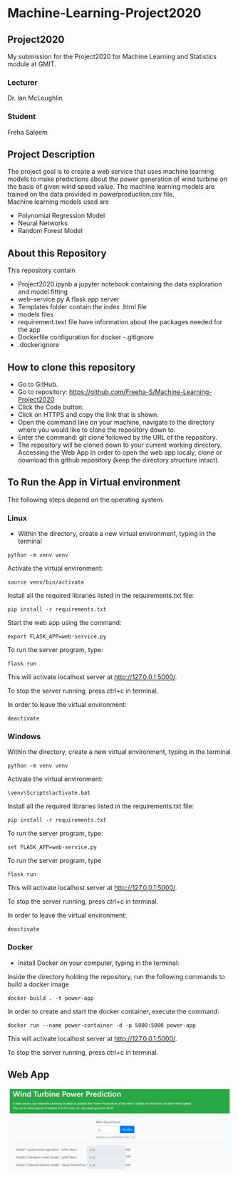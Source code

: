 # Machine-Learning-Project2020
## Project2020
My submission for the Project2020 for Machine Learning and Statistics module at GMIT.

### Lecturer
Dr. Ian McLoughlin
### Student
Freha Saleem
## Project Description
The project goal is to  create a web service that uses machine learning models to make predictions about the power generation of wind turbine  on the basis of given wind speed value. The machine learning models are trained on the data provided in powerproduction.csv file.<br/>
Machine learning models used are
- Polynomial Regression Model
- Neural Networks
- Random Forest Model

## About this Repository
This repository contain
- Project2020.ipynb a jupyter notebook containing the data exploration and model fitting
- web-service.py A flask app server
- Templates folder contain the index .html file
- models files
- requirement.text file have information about the packages needed for the app
- Dockerfile configuration for docker
-.gitignore
- .dockerignore

## How to clone this repository
- Go to GitHub.
- Go to  repository: https://github.com/Freeha-S/Machine-Learning-Project2020
- Click the Code button.
- Click on HTTPS and copy the link that is shown.
- Open the command line on your machine, navigate to the directory where you would like to clone the repository down to.
- Enter the command: git clone followed by the URL of the repository.
- The repository will be cloned down to your current working directory.
Accessing the Web App
In order to open the web app localy, clone or download this github repository (keep the directory structure intact).

## To Run the App in Virtual environment

The following steps depend on the operating system.

### Linux

- Within the directory, create a new virtual environment, typing in the terminal
~~~~code
python -m venv venv
~~~~
Activate the virtual environment:

~~~~code
source venv/bin/activate 
~~~~
Install all the required libraries listed in the requirements.txt file:

~~~~
pip install -r requirements.txt
~~~~
Start the web app using the command:

~~~~
export FLASK_APP=web-service.py
~~~~
To run the server program, type:
~~~~
flask run
~~~~
This will activate localhost server at http://127.0.0.1:5000/.

To stop the server running, press ctrl+c in terminal.

In order to leave the virtual environment:
~~~~
deactivate
~~~~
### Windows

Within the directory, create a new virtual environment, typing in the terminal

~~~~code
python -m venv venv
~~~~
Activate the virtual environment:

~~~~code
\venv\Scripts\activate.bat
~~~~
Install all the required libraries listed in the requirements.txt file:

~~~~code
pip install -r requirements.txt
~~~~
To run the server program, type:

~~~~code
set FLASK_APP=web-service.py
~~~~
To run the server program, type

~~~~code
flask run
~~~~
 This will activate localhost server at http://127.0.0.1:5000/.

To stop the server running, press ctrl+c in terminal.

In order to leave the virtual environment:

~~~~code
deactivate
~~~~
### Docker

- Install Docker on your computer, typing in the terminal:

Inside the directory holding the repository, run the following commands to build a docker image

~~~~code
docker build . -t power-app
~~~~
In order to create and start the docker container, execute the command:

~~~~code
docker run --name power-container -d -p 5000:5000 power-app
~~~~
This will activate localhost server at http://127.0.0.1:5000/.

To stop the server running, press ctrl+c in terminal.

## Web App
  <img src="Templates\web-service.PNG" /> 

